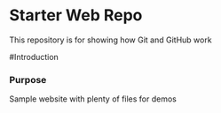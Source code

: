 # Starter Web Repo

This repository is for showing how Git and GitHub work

#Introduction

### Purpose

Sample website with plenty of files for demos